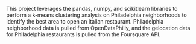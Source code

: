This project leverages the pandas, numpy, and scikitlearn libraries to perform a k-means clustering analysis on Philadelphia neighborhoods to identify the best area to open an Italian restaurant. Philadelphia neighborhood data is pulled from OpenDataPhilly, and the gelocation data for Philadelphia restaurants is pulled from the Foursquare API.
